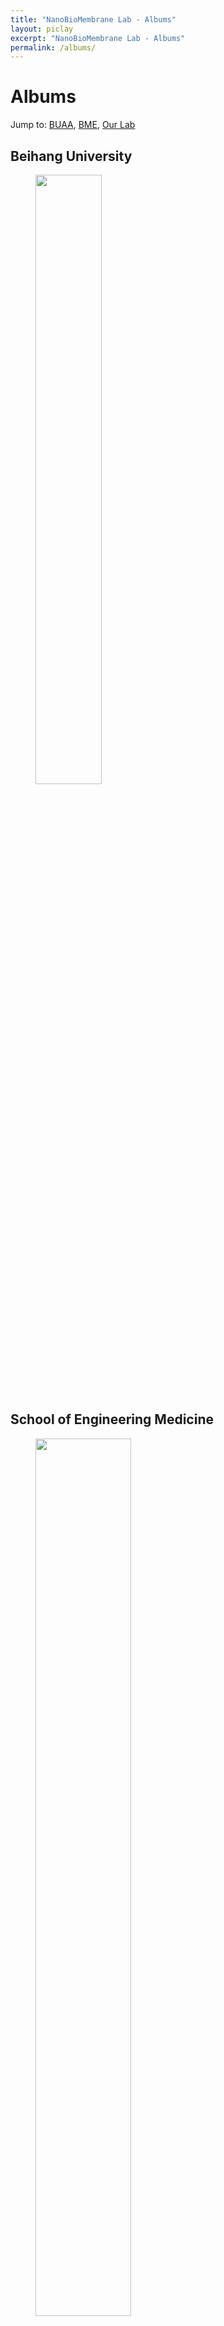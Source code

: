 ```yaml
---
title: "NanoBioMembrane Lab - Albums"
layout: piclay
excerpt: "NanoBioMembrane Lab - Albums"
permalink: /albums/
---
```


# Albums
Jump to: [BUAA](#beihang-university), [BME](#beijing-advanced-innovation-center-for-biomedical-engineering), [Our Lab](#our-lab) 

## Beihang University
<figure>
<img src="{{ site.url }}{{ site.baseurl }}/images/BUAA_campus.jpg" width="50%" >
</figure>

## School of Engineering Medicine
<figure>
<img src="{{ site.url }}{{ site.baseurl }}/images/School.jpg" width="60%" >
</figure>

## Beijing Advanced Innovation Center for Biomedical Engineering
<figure>
<img src="{{ site.url }}{{ site.baseurl }}/images/BME_campus.jpg" width="60%" >
</figure>

## Our Lab
<figure>
<img src="{{ site.url }}{{ site.baseurl }}/images/Groups/Lab-Family-2024.jpg" width="23%" >
<img src="{{ site.url }}{{ site.baseurl }}/images/Groups/Kaidong2024.jpg" width="15%" >
<img src="{{ site.url }}{{ site.baseurl }}/images/Groups/Xiaoqian_graduation_photo.jpg" width="23%" >
<img src="{{ site.url }}{{ site.baseurl }}/images/Groups/Award2023.jpg" width="23%" >
<img src="{{ site.url }}{{ site.baseurl }}/images/Groups/GroupPhoto_20230619.jpg" width="23%" >
<img src="{{ site.url }}{{ site.baseurl }}/images/Groups/2023031.jpg" width="15%" >
<img src="{{ site.url }}{{ site.baseurl }}/images/Groups/202303.jpg" width="23%" >
<img src="{{ site.url }}{{ site.baseurl }}/images/Groups/202106.jpg" width="23%" >
<img src="{{ site.url }}{{ site.baseurl }}/images/Groups/201912.jpg" width="23%" >
<img src="{{ site.url }}{{ site.baseurl }}/images/Groups/201907.jpg" width="23%" >
<img src="{{ site.url }}{{ site.baseurl }}/images/Groups/201901.jpg" width="23%" >
</figure>

